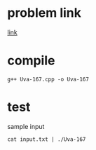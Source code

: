 # problem link
[link](https://uva.onlinejudge.org/external/1/167.pdf)

# compile
```
g++ Uva-167.cpp -o Uva-167
```

# test
sample input
```
cat input.txt | ./Uva-167
```
